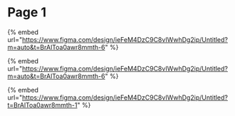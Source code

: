 # Page 1

{% embed url="https://www.figma.com/design/ieFeM4DzC9C8vIWwhDg2ip/Untitled?m=auto&t=BrAlToa0awr8mmth-6" %}

{% embed url="https://www.figma.com/design/ieFeM4DzC9C8vIWwhDg2ip/Untitled?m=auto&t=BrAlToa0awr8mmth-6" %}

{% embed url="https://www.figma.com/design/ieFeM4DzC9C8vIWwhDg2ip/Untitled?t=BrAlToa0awr8mmth-1" %}
